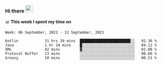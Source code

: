 ### Hi there <a href="https://www.gautamkrishnar.com/"><img src="https://media.giphy.com/media/hvRJCLFzcasrR4ia7z/giphy.gif" width="25px"></a>

📊 **This week I spent my time on**

<!--START_SECTION:waka-->
```text
Week: 06 September, 2021 - 12 September, 2021

Kotlin            31 hrs 39 mins  ███████████████████████░░   92.36 % 
Java              1 hr 24 mins    █░░░░░░░░░░░░░░░░░░░░░░░░   04.12 % 
XML               42 mins         ▓░░░░░░░░░░░░░░░░░░░░░░░░   02.08 % 
Protocol Buffer   13 mins         ░░░░░░░░░░░░░░░░░░░░░░░░░   00.66 % 
Groovy            10 mins         ░░░░░░░░░░░░░░░░░░░░░░░░░   00.51 % 
```
<!--END_SECTION:waka-->
